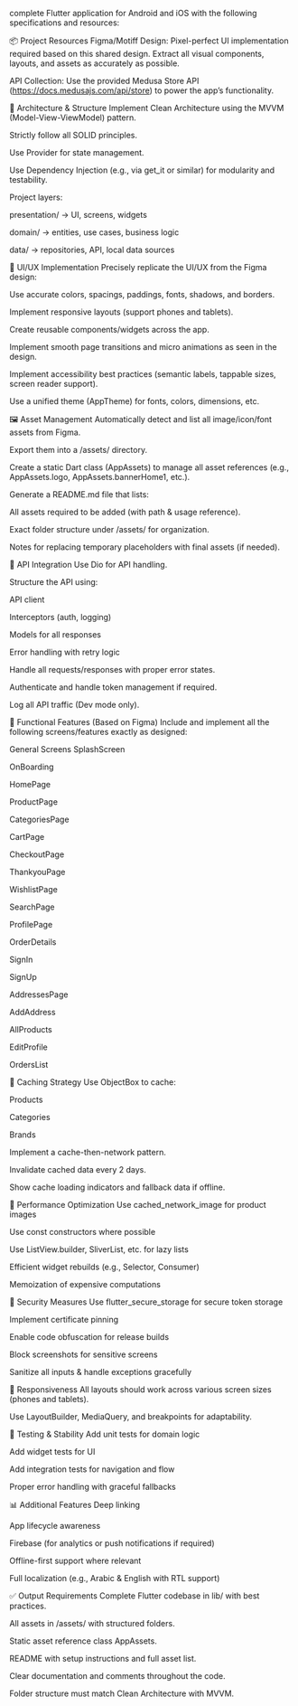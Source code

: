 complete Flutter application for Android and iOS with the following specifications and resources:

📦 Project Resources
Figma/Motiff Design: Pixel-perfect UI implementation required based on this shared design. Extract all visual components, layouts, and assets as accurately as possible.

API Collection: Use the provided Medusa Store API (https://docs.medusajs.com/api/store) to power the app’s functionality.

🧱 Architecture & Structure
Implement Clean Architecture using the MVVM (Model-View-ViewModel) pattern.

Strictly follow all SOLID principles.

Use Provider for state management.

Use Dependency Injection (e.g., via get_it or similar) for modularity and testability.

Project layers:

presentation/ → UI, screens, widgets

domain/ → entities, use cases, business logic

data/ → repositories, API, local data sources

🎨 UI/UX Implementation
Precisely replicate the UI/UX from the Figma design:

Use accurate colors, spacings, paddings, fonts, shadows, and borders.

Implement responsive layouts (support phones and tablets).

Create reusable components/widgets across the app.

Implement smooth page transitions and micro animations as seen in the design.

Implement accessibility best practices (semantic labels, tappable sizes, screen reader support).

Use a unified theme (AppTheme) for fonts, colors, dimensions, etc.

🖼️ Asset Management
Automatically detect and list all image/icon/font assets from Figma.

Export them into a /assets/ directory.

Create a static Dart class (AppAssets) to manage all asset references (e.g., AppAssets.logo, AppAssets.bannerHome1, etc.).

Generate a README.md file that lists:

All assets required to be added (with path & usage reference).

Exact folder structure under /assets/ for organization.

Notes for replacing temporary placeholders with final assets (if needed).

🔗 API Integration
Use Dio for API handling.

Structure the API using:

API client

Interceptors (auth, logging)

Models for all responses

Error handling with retry logic

Handle all requests/responses with proper error states.

Authenticate and handle token management if required.

Log all API traffic (Dev mode only).

🛒 Functional Features (Based on Figma)
Include and implement all the following screens/features exactly as designed:

General Screens
SplashScreen

OnBoarding

HomePage

ProductPage

CategoriesPage

CartPage

CheckoutPage

ThankyouPage

WishlistPage

SearchPage

ProfilePage

OrderDetails

SignIn

SignUp

AddressesPage

AddAddress

AllProducts

EditProfile

OrdersList


💾 Caching Strategy
Use ObjectBox to cache:

Products

Categories

Brands

Implement a cache-then-network pattern.

Invalidate cached data every 2 days.

Show cache loading indicators and fallback data if offline.

🚀 Performance Optimization
Use cached_network_image for product images

Use const constructors where possible

Use ListView.builder, SliverList, etc. for lazy lists

Efficient widget rebuilds (e.g., Selector, Consumer)

Memoization of expensive computations

🔐 Security Measures
Use flutter_secure_storage for secure token storage

Implement certificate pinning

Enable code obfuscation for release builds

Block screenshots for sensitive screens

Sanitize all inputs & handle exceptions gracefully

📱 Responsiveness
All layouts should work across various screen sizes (phones and tablets).

Use LayoutBuilder, MediaQuery, and breakpoints for adaptability.

🧪 Testing & Stability
Add unit tests for domain logic

Add widget tests for UI

Add integration tests for navigation and flow

Proper error handling with graceful fallbacks

📊 Additional Features
Deep linking

App lifecycle awareness

Firebase (for analytics or push notifications if required)

Offline-first support where relevant

Full localization (e.g., Arabic & English with RTL support)

✅ Output Requirements
Complete Flutter codebase in lib/ with best practices.

All assets in /assets/ with structured folders.

Static asset reference class AppAssets.

README with setup instructions and full asset list.

Clear documentation and comments throughout the code.

Folder structure must match Clean Architecture with MVVM.

